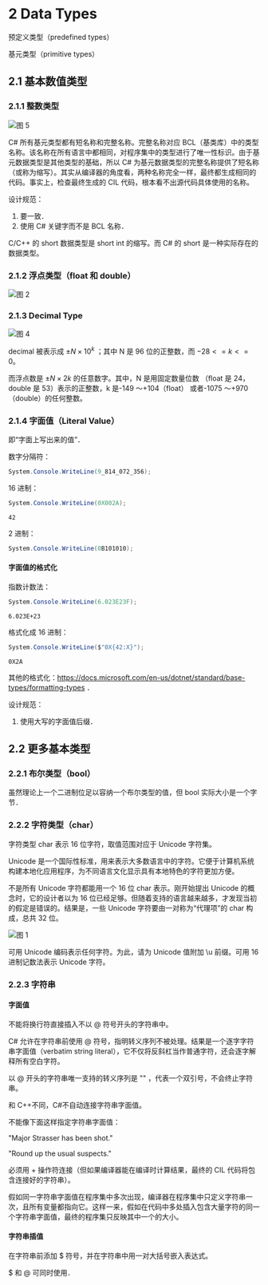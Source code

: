 # 2 Data Types

预定义类型（predefined types）

基元类型（primitive types）

## 2.1 基本数值类型

### 2.1.1 整数类型

![图 5](../../../../../.media/ed022d86cdb2b29878ddd3cc30cce381545fdfe5d8c65b93bd81fe946cca4851.png)

C# 所有基元类型都有短名称和完整名称。完整名称对应 BCL（基类库）中的类型名称。该名称在所有语言中都相同，对程序集中的类型进行了唯一性标识。由于基元数据类型是其他类型的基础，所以 C# 为基元数据类型的完整名称提供了短名称 （或称为缩写）。其实从编译器的角度看，两种名称完全一样，最终都生成相同的代码。事实上，检查最终生成的 CIL 代码，根本看不出源代码具体使用的名称。

设计规范：

1. 要一致．
2. 使用 C# 关键字而不是 BCL 名称．

C/C++ 的 short 数据类型是 short int 的缩写。而 C# 的 short 是一种实际存在的数据类型。

### 2.1.2 浮点类型（float 和 double）

![图 2](../../../../../.media/aa6ffdf4887d98f1a2910564d83029cd59d6f6f5e992cfd1e787c97658ce2d4d.png)

### 2.1.3 Decimal Type

![图 4](../../../../../.media/281f23a84fdcc1361b9a83438042c177e33cd9fc00e6e9b99565d49fe88f62a0.png)

decimal 被表示成 $±N×10^k$ ；其中 N 是 96 位的正整数，而 $-28<=k<=0$。

而浮点数是 $±N×2 k$ 的任意数字。其中，N 是用固定数量位数 （float 是 24，double 是 53）表示的正整数，k 是-149 ～+104（float） 或者-1075 ～+970（double）的任何整数。

### 2.1.4 字面值（Literal Value）

即“字面上写出来的值”．

数字分隔符：

```csharp
System.Console.WriteLine(9_814_072_356);
```

16 进制：

```csharp
System.Console.WriteLine(0X002A);
```

```
42
```

2 进制：

```csharp
System.Console.WriteLine(0B101010);
```

#### 字面值的格式化

指数计数法：

```csharp
System.Console.WriteLine(6.023E23F);
```

```
6.023E+23
```

格式化成 16 进制：

```csharp
System.Console.WriteLine($"0X{42:X}");
```

```
0X2A
```

其他的格式化：<https://docs.microsoft.com/en-us/dotnet/standard/base-types/formatting-types> ．

设计规范：

1. 使用大写的字面值后缀．

## 2.2 更多基本类型

### 2.2.1 布尔类型（bool）

虽然理论上一个二进制位足以容纳一个布尔类型的值，但 bool 实际大小是一个字节．

### 2.2.2 字符类型（char）

字符类型 char 表示 16 位字符，取值范围对应于 Unicode 字符集。

Unicode 是一个国际性标准，用来表示大多数语言中的字符。它便于计算机系统构建本地化应用程序，为不同语言文化显示具有本地特色的字符更加方便。

不是所有 Unicode 字符都能用一个 16 位 char 表示。刚开始提出 Unicode 的概念时，它的设计者以为 16 位已经足够。但随着支持的语言越来越多，才发现当初的假定是错误的。结果是，一些 Unicode 字符要由一对称为“代理项”的 char 构成，总共 32 位。

![图 1](../../../../../.media/33c3d778d165e49b8042c52cfe91bb2058165dd20d67912c52cc72aa7848b4d3.jpg)

可用 Unicode 编码表示任何字符。为此，请为 Unicode 值附加 \u 前缀。可用 16 进制记数法表示 Unicode 字符。

### 2.2.3 字符串

#### 字面值

不能将换行符直接插入不以 @ 符号开头的字符串中。

C# 允许在字符串前使用 @ 符号，指明转义序列不被处理。结果是一个逐字字符串字面值（verbatim string literal），它不仅将反斜杠当作普通字符，还会逐字解释所有空白字符。

以 @ 开头的字符串唯一支持的转义序列是 "" ，代表一个双引号，不会终止字符串。

和 C++不同，C#不自动连接字符串字面值。

不能像下面这样指定字符串字面值：

"Major Strasser has been shot."

"Round up the usual suspects."

必须用 + 操作符连接（但如果编译器能在编译时计算结果，最终的 CIL 代码将包含连接好的字符串）。

假如同一字符串字面值在程序集中多次出现，编译器在程序集中只定义字符串一次，且所有变量都指向它。这样一来，假如在代码中多处插入包含大量字符的同一个字符串字面值，最终的程序集只反映其中一个的大小。

#### 字符串插值

在字符串前添加 $ 符号，并在字符串中用一对大括号嵌入表达式。

$ 和 @ 可同时使用．

